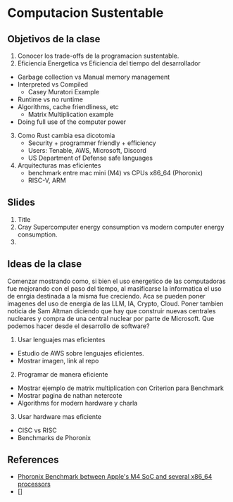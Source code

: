 # Computacion Sustentable

## Objetivos de la clase

1. Conocer los trade-offs de la programacion sustentable. 
2. Eficiencia Energetica vs Eficiencia del tiempo del desarrollador
 - Garbage collection vs Manual memory management
 - Interpreted vs Compiled
    - Casey Muratori Example
 - Runtime vs no runtime
 - Algorithms, cache friendliness, etc
    - Matrix Multiplication example
 - Doing full use of the computer power 
3. Como Rust cambia esa dicotomia 
    - Security + programmer friendly + efficiency
    - Users: Tenable, AWS, Microsoft, Discord
    - US Department of Defense safe languages
4. Arquitecturas mas eficientes
    - benchmark entre mac mini (M4) vs CPUs x86_64 (Phoronix)
    - RISC-V, ARM


## Slides

1. Title 
2. Cray Supercomputer energy consumption vs modern computer energy consumption.
3. 


## Ideas de la clase 

Comenzar mostrando como, si bien el uso energetico de las computadoras fue mejorando con el paso del tiempo, al masificarse la informatica el uso de enrgia destinada a la misma fue creciendo. 
Aca se pueden poner imagenes del uso de energia de las LLM, IA, Crypto, Cloud. 
Poner tambien noticia de Sam Altman diciendo que hay que construir nuevas centrales nucleares y compra de una central nuclear por parte de Microsoft.
Que podemos hacer desde el desarrollo de software?
1. Usar lenguajes mas eficientes 
  - Estudio de AWS sobre lenguajes eficientes.
  - Mostrar imagen, link al repo 
2. Programar de manera eficiente 
  - Mostrar ejemplo de matrix multiplication con Criterion para Benchmark
  - Mostrar pagina de nathan netercote
  - Algorithms for modern hardware y charla 
3. Usar hardware mas eficiente 
  - CISC vs RISC 
  - Benchmarks de Phoronix 



## References
- [Phoronix Benchmark between Apple's M4 SoC and several x86_64 processors](https://www.phoronix.com/review/apple-m4-intel-amd-linux/3)
- []


